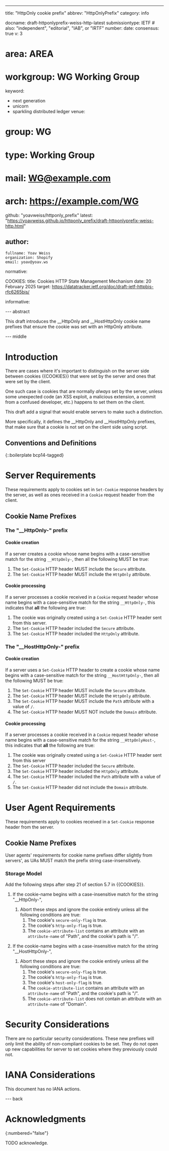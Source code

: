 ---
title: "HttpOnly cookie prefix"
abbrev: "HttpOnlyPrefix"
category: info

docname: draft-httponlyprefix-weiss-http-latest
submissiontype: IETF  # also: "independent", "editorial", "IAB", or "IRTF"
number:
date:
consensus: true
v: 3
# area: AREA
# workgroup: WG Working Group
keyword:
 - next generation
 - unicorn
 - sparkling distributed ledger
venue:
#  group: WG
#  type: Working Group
#  mail: WG@example.com
#  arch: https://example.com/WG
  github: "yoavweiss/httponly_prefix"
  latest: "https://yoavweiss.github.io/httponly_prefix/draft-httponlyprefix-weiss-http.html"

author:
 -
    fullname: Yoav Weiss
    organization: Shopify
    email: yoav@yoav.ws

normative:

  COOKIES:
    title: Cookies HTTP State Management Mechanism
    date: 20 February 2025
    target: https://datatracker.ietf.org/doc/draft-ietf-httpbis-rfc6265bis/

informative:


--- abstract

This draft introduces the __HttpOnly and __HostHttpOnly cookie name prefixes
that ensure the cookie was set with an HttpOnly attribute.


--- middle

# Introduction

There are cases where it's important to distinguish on the server side
between cookies {{COOKIES}} that were set by the server and
ones that were set by the client.

One such case is cookies that are normally *always* set by the server,
unless some unexpected code (an XSS exploit, a malicious extension, a
commit from a confused developer, etc.) happens to set them on the client.

This draft add a signal that would enable servers to make such a distinction.

More specifically, it defines the __HttpOnly and __HostHttpOnly prefixes,
that make sure that a cookie is not set on the client side using script.

## Conventions and Definitions

{::boilerplate bcp14-tagged}

# Server Requirements

These requirements apply to cookies set in `Set-Cookie` response headers by the server,
as well as ones received in a `Cookie` request header from the client.

## Cookie Name Prefixes

### The "__HttpOnly-" prefix

#### Cookie creation

If a server creates a cookie whose name begins with a case-sensitive match for
the string `__HttpOnly-`, then all the following MUST be true:

1. The `Set-Cookie` HTTP header MUST include the `Secure` attribute.
2. The `Set-Cookie` HTTP header MUST include the `HttpOnly` attribute.

#### Cookie processing

If a server processes a cookie received in a `Cookie` request header whose name begins with a case-sensitive
match for the string `__HttpOnly-`, this indicates that **all** the following are true:

1. The cookie was originally created using a `Set-Cookie` HTTP header sent from this server.
2. The `Set-Cookie` HTTP header included the `Secure` attribute.
3. The `Set-Cookie` HTTP header included the `HttpOnly` attribute.

### The "__HostHttpOnly-" prefix

#### Cookie creation

If a server uses a `Set-Cookie` HTTP header to create a cookie whose name begins with a case-sensitive match for
the string `__HostHttpOnly-`, then all the following MUST be true:

1. The `Set-Cookie` HTTP header MUST include the `Secure` attribute.
2. The `Set-Cookie` HTTP header MUST include the `HttpOnly` attribute.
3. The `Set-Cookie` HTTP header MUST include the `Path` attribute with a value of `/`.
4. The `Set-Cookie` HTTP header MUST NOT include the `Domain` attribute.

#### Cookie processing

If a server processes a cookie received in a `Cookie` request header whose name begins with a case-sensitive
match for the string `__HttpOnlyHost-`, this indicates that **all** the following are true:

1. The cookie was originally created using a `Set-Cookie` HTTP header sent from this server
2. The `Set-Cookie` HTTP header included the `Secure` attribute.
3. The `Set-Cookie` HTTP header included the `HttpOnly` attribute.
4. The `Set-Cookie` HTTP header included the `Path` attribute with a value of `/`.
5. The `Set-Cookie` HTTP header did not include the `Domain` attribute.

# User Agent Requirements

These requirements apply to cookies received in a `Set-Cookie` response header from the server.

## Cookie Name Prefixes
User agents' requirements for cookie name prefixes differ slightly from servers', as UAs MUST match the prefix string case-insensitively.

### Storage Model
Add the following steps after step 21 of section 5.7 in {{COOKIES}}.

1. If the cookie-name begins with a case-insensitive match for the string "__HttpOnly-",
   1. Abort these steps and ignore the cookie entirely unless all the following conditions are true:
      1. The cookie's `secure-only-flag` is true.
      1. The cookie's `http-only-flag` is true.
      1. The `cookie-attribute-list` contains an attribute with an `attribute-name` of "Path", and the cookie's path is "/".

1. If the cookie-name begins with a case-insensitive match for the string "__HostHttpOnly-",
   1. Abort these steps and ignore the cookie entirely unless all the following conditions are true:
      1. The cookie's `secure-only-flag` is true.
      1. The cookie's `http-only-flag` is true.
      1. The cookie's `host-only-flag` is true.
      1. The `cookie-attribute-list` contains an attribute with an `attribute-name` of "Path", and the cookie's path is "/".
      1. The `cookie-attribute-list` does not contain an attribute with an `attribute-name` of "Domain".

# Security Considerations

There are no particular security considerations.
These new prefixes will only limit the ability of non-compliant cookies to be set.
They do not open up new capabilities for server to set cookies where they previously could not.


# IANA Considerations

This document has no IANA actions.


--- back

# Acknowledgments
{:numbered="false"}

TODO acknowledge.

